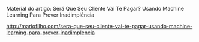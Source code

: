Material do artigo: Será Que Seu Cliente Vai Te Pagar? Usando Machine Learning Para Prever Inadimplência

http://mariofilho.com/sera-que-seu-cliente-vai-te-pagar-usando-machine-learning-para-prever-inadimplencia
